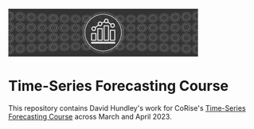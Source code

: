 ![](docs/github-banner.png)

# Time-Series Forecasting Course
This repository contains David Hundley's work for CoRise's [Time-Series Forecasting Course](https://corise.com/course/forecasting-with-machine-learning) across March and April 2023.